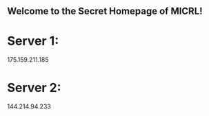 ## Welcome to the Secret Homepage of MICRL!
# Server 1:
175.159.211.185



# Server 2:
144.214.94.233



